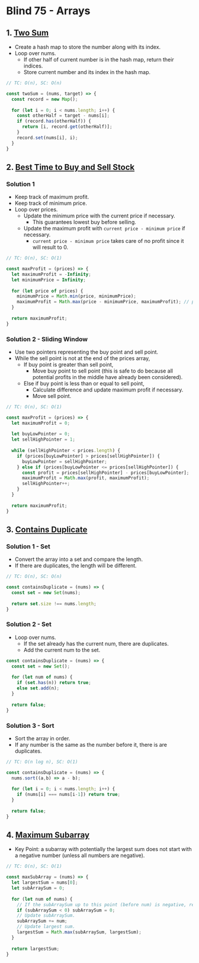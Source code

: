 # Blind 75 - Arrays

## 1. [Two Sum](https://leetcode.com/problems/two-sum/)
- Create a hash map to store the number along with its index.
- Loop over nums.
  - If other half of current number is in the hash map, return their indices.
  - Store current number and its index in the hash map.
```js
// TC: O(n), SC: O(n)

const twoSum = (nums, target) => {
  const record = new Map();
  
  for (let i = 0; i < nums.length; i++) {
    const otherHalf = target - nums[i];
    if (record.has(otherHalf)) {
      return [i, record.get(otherHalf)];
    }
    record.set(nums[i], i);
  }
}
```

## 2. [Best Time to Buy and Sell Stock](https://leetcode.com/problems/best-time-to-buy-and-sell-stock/)
### Solution 1
- Keep track of maximum profit.
- Keep track of minimum price.
- Loop over prices.
  - Update the minimum price with the current price if necessary.
    - This guarantees lowest buy before selling.
  - Update the maximum profit with `current price - minimum price` if necessary.
    - `current price - minimum price` takes care of no profit since it will result to 0.
```js
// TC: O(n), SC: O(1)

const maxProfit = (prices) => {
  let maximumProfit = -Infinity;
  let minimumPrice = Infinity;
  
  for (let price of prices) {
    minimumPrice = Math.min(price, minimumPrice);
    maximumProfit = Math.max(price - minimumPrice, maximumProfit); // price - minimumPrice 
  }
  
  return maximumProfit;
}
```
### Solution 2 - Sliding Window
- Use two pointers representing the buy point and sell point.
- While the sell point is not at the end of the prices array,
  - If buy point is greater than sell point, 
    - Move buy point to sell point (this is safe to do because all potential profits in the middle have already been considered).
  - Else if buy point is less than or equal to sell point,
    - Calculate difference and update maximum profit if necessary.
    - Move sell point.
```js
// TC: O(n), SC: O(1)

const maxProfit = (prices) => {
  let maximumProfit = 0;
  
  let buyLowPointer = 0;
  let sellHighPointer = 1;
  
  while (sellHighPointer < prices.length) {
    if (prices[buyLowPointer] > prices[sellHighPointer]) {
      buyLowPointer = sellHighPointer;
    } else if (prices[buyLowPointer <= prices[sellHighPointer]) {
      const profit = prices[sellHighPointer] - prices[buyLowPointer];
      maximumProfit = Math.max(profit, maximumProfit);
      sellHighPointer++;
    }
  }
  
  return maximumProfit;
}
```

## 3. [Contains Duplicate](https://leetcode.com/problems/contains-duplicate/)
### Solution 1 - Set
- Convert the array into a set and compare the length.
- If there are duplicates, the length will be different.
```js
// TC: O(n), SC: O(n)

const containsDuplicate = (nums) => {
  const set = new Set(nums);
  
  return set.size !== nums.length;
}
```
### Solution 2 - Set
- Loop over nums.
  - If the set already has the current num, there are duplicates.
  - Add the current num to the set.
```js
const containsDuplicate = (nums) => {
  const set = new Set();
  
  for (let num of nums) {
    if (set.has(n)) return true;
    else set.add(n);
  }
  
  return false;
}
```
### Solution 3 - Sort
- Sort the array in order.
- If any number is the same as the number before it, there is are duplicates.
```js
// TC: O(n log n), SC: O(1)

const containsDuplicate = (nums) => {
  nums.sort((a,b) => a - b);
  
  for (let i = 0; i < nums.length; i++) {
    if (nums[i] === nums[i-1]) return true;
  }
  
  return false;
}
```

## 4. [Maximum Subarray](https://leetcode.com/problems/maximum-subarray/)
- Key Point: a subarray with potentially the largest sum does not start with a negative number (unless all numbers are negative).
```js
// TC: O(n), SC: O(1)

const maxSubArray = (nums) => {
  let largestSum = nums[0];
  let subArraySum = 0;
  
  for (let num of nums) {
    // If the subArraySum up to this point (before num) is negative, reset to 0 (start a new subarray).
    if (subArraySum < 0) subArraySum = 0;
    // Update subArraySum.
    subArraySum += num;
    // Update largest sum.
    largestSum = Math.max(subArraySum, largestSum);
  }
  
  return largestSum;
}
```
